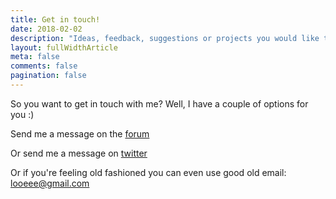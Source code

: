 ```yaml
---
title: Get in touch!
date: 2018-02-02
description: "Ideas, feedback, suggestions or projects you would like to work on with me? Get in touch at and I'll get back to you ASAP!"
layout: fullWidthArticle
meta: false
comments: false
pagination: false
---
```

So you want to get in touch with me? Well, I have a couple of options for you :)

Send me a message on the <a href="https://discourse.threejs.org/">forum</a>

Or send me a message on <a href="https://twitter.com/lewy_blue">twitter</a>

Or if you're feeling old fashioned you can even use good old email: looeee@gmail.com
